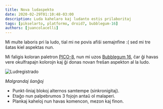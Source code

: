 ```yaml
---
title: Nova ludaspekto
date: 2020-02-29T01:10:48-03:00
description: Luda kahelaro kaj ludanto estis prilaboritaj
tags: [pikselarto, platformo, droid7, bubblegum-16]
authors: [juancolacelli]
---
```


Mi multe laboris pri la ludo, tial mi ne povis afiŝi semajnfine :( sed mi tre ŝatas kiel aspektas nun.

Mi faligis koloran paletron [PICO-8](https://lospec.com/palette-list/pico-8), nun mi uzos [Bubblegum 16](https://lospec.com/palette-list/bubblegum-16), ĉar ĝi havas vere okulfrapajn kolorojn kaj ĝi donas novan freŝan aspekton al la ludo.

![Ludregistrado](recording.gif)

*Malgrandaj ŝanĝoj*
- Punkt-liniaj blokoj alternos samtempe (sinkronigitaj).
- Etaĝo nun palpebrumos 3 fojojn antaŭ ol malaperi.
- Plankaj kaheloj nun havas komencon, mezon kaj finon.
